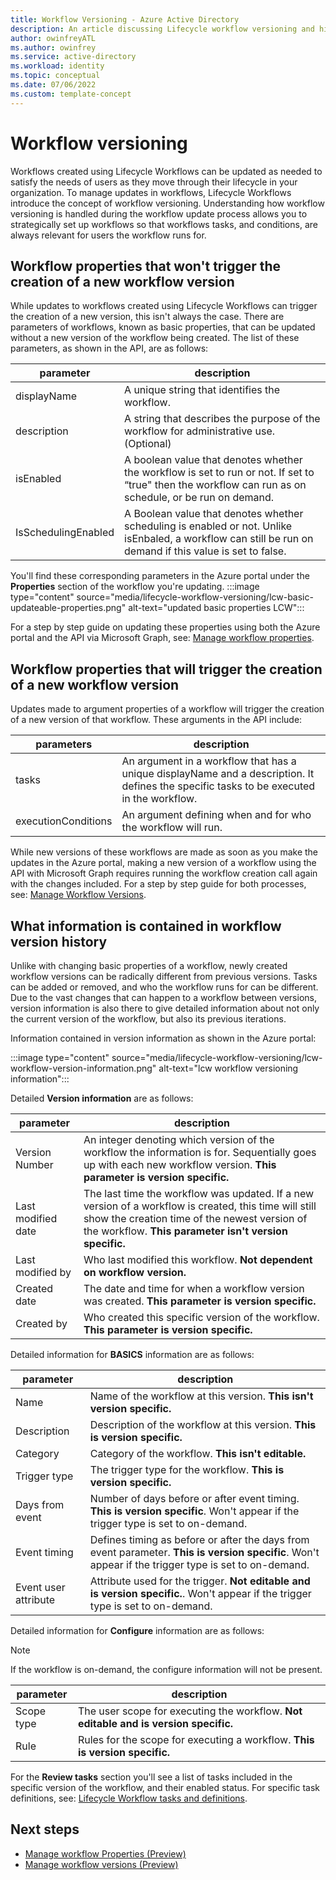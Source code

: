 ```yaml
---
title: Workflow Versioning - Azure Active Directory
description: An article discussing Lifecycle workflow versioning and history
author: owinfreyATL
ms.author: owinfrey
ms.service: active-directory
ms.workload: identity
ms.topic: conceptual 
ms.date: 07/06/2022
ms.custom: template-concept
---
```


# Workflow versioning



Workflows created using Lifecycle Workflows can be updated as needed to satisfy the needs of users as they move through their lifecycle in your organization. To manage updates in workflows, Lifecycle Workflows introduce the concept of workflow versioning. Understanding how workflow versioning is handled during the workflow update process allows you to strategically set up workflows so that workflows tasks, and conditions, are always relevant for users the workflow runs for.


## Workflow properties that won't trigger the creation of a new workflow version

While updates to workflows created using Lifecycle Workflows can trigger the creation of a new version, this isn't always the case. There are parameters of workflows, known as basic properties, that can be updated without a new version of the workflow being created. The list of these parameters, as shown in the API, are as follows:


|parameter  |description  |
|---------|---------|
|displayName     | A unique string that identifies the workflow.        |
|description     | A string that describes the purpose of the workflow for administrative use. (Optional) |
|isEnabled     | A boolean value that denotes whether the workflow is set to run or not. If set to “true" then the workflow can run as on schedule, or be run on demand.        |
|IsSchedulingEnabled  | A Boolean value that denotes whether scheduling is enabled or not. Unlike isEnbaled, a workflow can still be run on demand if this value is set to false.        |


You'll find these corresponding parameters in the Azure portal under the **Properties** section of the workflow you're updating.
:::image type="content" source="media/lifecycle-workflow-versioning/lcw-basic-updateable-properties.png" alt-text="updated basic properties LCW":::

 For a step by step guide on updating these properties using both the Azure portal and the API via Microsoft Graph, see: [Manage workflow properties](manage-workflow-properties.md).

## Workflow properties that will trigger the creation of a new workflow version

Updates made to argument properties of a workflow will trigger the creation of a new version of that workflow. These arguments in the API include:


|parameters  |description  |
|---------|---------|
|tasks     | An argument in a workflow that has a unique displayName and a description. It defines the specific tasks to be executed in the workflow.         |
|executionConditions     | An argument defining when and for who the workflow will run.        |
 

While new versions of these workflows are made as soon as you make the updates in the Azure portal, making a new version of a workflow using the API with Microsoft Graph requires running the workflow creation call again with the changes included. For a step by step guide for both processes, see: [Manage Workflow Versions](manage-workflow-tasks.md).

## What information is contained in workflow version history

Unlike with changing basic properties of a workflow, newly created workflow versions can be radically different from previous versions. Tasks can be added or removed, and who the workflow runs for can be different. Due to the vast changes that can happen to a workflow between versions, version information is also there to give detailed information about not only the current version of the workflow, but also its previous iterations.

Information contained in version information as shown in the Azure portal:

:::image type="content" source="media/lifecycle-workflow-versioning/lcw-workflow-version-information.png" alt-text="lcw workflow versioning information":::


Detailed **Version information** are as follows:


|parameter  |description  |
|---------|---------|
|Version Number     | An integer denoting which version of the workflow the information is for. Sequentially goes up with each new workflow version. **This parameter is version specific.**        |
|Last modified date     | The last time the workflow was updated. If a new version of a workflow is created, this time will still show the creation time of the newest version of the workflow. **This parameter isn't version specific.**        |
|Last modified by     | Who last modified this workflow. **Not dependent on workflow version.**        |
|Created date     |  The date and time for when a workflow version was created. **This parameter is version specific.**     |
|Created by     | Who created this specific version of the workflow. **This parameter is version specific.**        |


Detailed information for **BASICS** information are as follows:


|parameter  |description  |
|---------|---------|
|Name     | Name of the workflow at this version. **This isn't version specific.**        |
|Description     | Description of the workflow at this version. **This is version specific.**        |
|Category     | Category of the workflow. **This isn't editable.**      |
|Trigger type     | The trigger type for the workflow. **This is version specific.**        |
|Days from event     | Number of days before or after event timing. **This is version specific**. Won't appear if the trigger type is set to on-demand.        |
|Event timing     | Defines timing as before or after the days from event parameter. **This is version specific**. Won't appear if the trigger type is set to on-demand.        |
|Event user attribute     | Attribute used for the trigger. **Not editable and is version specific.**. Won't appear if the trigger type is set to on-demand.        |

Detailed information for **Configure** information are as follows:

> [!NOTE]
> If the workflow is on-demand, the configure information will not be present.


|parameter  |description  |
|---------|---------|
|Scope type     | The user scope for executing the workflow. **Not editable and is version specific.**       |
|Rule     |  Rules for the scope for executing a workflow. **This is version specific.**      |



For the **Review tasks** section you'll see a list of tasks included in the specific version of the workflow, and their enabled status. For specific task definitions, see: [Lifecycle Workflow tasks and definitions](lifecycle-workflow-tasks.md).


## Next steps

- [Manage workflow Properties (Preview)](manage-workflow-properties.md)
- [Manage workflow versions (Preview)](manage-workflow-tasks.md)

